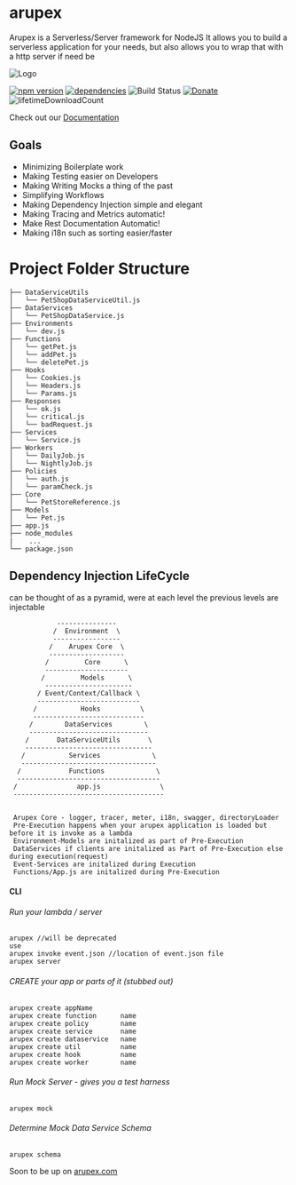# arupex
Arupex is a Serverless/Server framework for NodeJS
It allows you to build a serverless application for your needs, but also allows you to wrap that with a http server if need be

![Logo](http://arupex.com/img/logo.png)

[![npm version](https://badge.fury.io/js/arupex.svg)](https://badge.fury.io/js/arupex)
[![dependencies](https://david-dm.org/arupex/areupex.svg)](http://github.com/arupex/arupex)
![Build Status](https://api.travis-ci.org/arupex/arupex.svg?branch=master) 
[![Donate](https://img.shields.io/badge/Donate-Arupex-green.svg)](https://pledgie.com/campaigns/31873)
![lifetimeDownloadCount](https://img.shields.io/npm/dt/arupex.svg?maxAge=25920000)


Check out our [Documentation](./demo/README.md)  

## Goals
 - Minimizing Boilerplate work
 - Making Testing easier on Developers
 - Making Writing Mocks a thing of the past
 - Simplifying Workflows
 - Making Dependency Injection simple and elegant
 - Making Tracing and Metrics automatic!
 - Make Rest Documentation Automatic!
 - Making i18n such as sorting easier/faster

# Project Folder Structure
    ├── DataServiceUtils
    │   └── PetShopDataServiceUtil.js
    ├── DataServices
    │   └── PetShopDataService.js
    ├── Environments
    │   └── dev.js
    ├── Functions
    │   └── getPet.js
    │   └── addPet.js
    │   └── deletePet.js
    ├── Hooks
    │   └── Cookies.js
    │   └── Headers.js
    │   └── Params.js
    ├── Responses
    │   └── ok.js
    │   └── critical.js
    │   └── badRequest.js
    ├── Services
    │   └── Service.js
    ├── Workers
    │   └── DailyJob.js
    │   └── NightlyJob.js
    ├── Policies
    │   └── auth.js
    │   └── paramCheck.js
    ├── Core
    │   └── PetStoreReference.js
    ├── Models
    │   └── Pet.js
    ├── app.js
    ├── node_modules
    |    ...
    └── package.json
    
## Dependency Injection LifeCycle
can be thought of as a pyramid, were at each level the previous levels are injectable

                ---------------
               /  Environment  \
               -----------------
              /    Arupex Core  \
              -------------------
             /         Core      \
             ---------------------
            /         Models      \
             ----------------------
           / Event/Context/Callback \
           --------------------------
          /           Hooks          \
          ----------------------------
         /        DataServices        \
         ------------------------------
        /       DataServiceUtils       \
        --------------------------------
       /           Services             \
       ----------------------------------
      /            Functions             \
      ------------------------------------
     /               app.js               \
     --------------------------------------
     
     
     Arupex Core - logger, tracer, meter, i18n, swagger, directoryLoader
     Pre-Execution happens when your arupex application is loaded but before it is invoke as a lambda
     Environment-Models are initalized as part of Pre-Execution
     DataServices if clients are initalized as Part of Pre-Execution else during execution(request)
     Event-Services are initalized during Execution
     Functions/App.js are initalized during Pre-Execution

#### CLI
    
###### Run your lambda / server
    arupex //will be deprecated 
    use
    arupex invoke event.json //location of event.json file 
    arupex server 
    
###### CREATE your app or parts of it (stubbed out)
    arupex create appName
    arupex create function      name
    arupex create policy        name
    arupex create service       name   
    arupex create dataservice   name  
    arupex create util          name
    arupex create hook          name
    arupex create worker        name
                 
        
###### Run Mock Server - gives you a test harness
    arupex mock
    
###### Determine Mock Data Service Schema
    arupex schema


Soon to be up on [arupex.com](http://arupex.com)